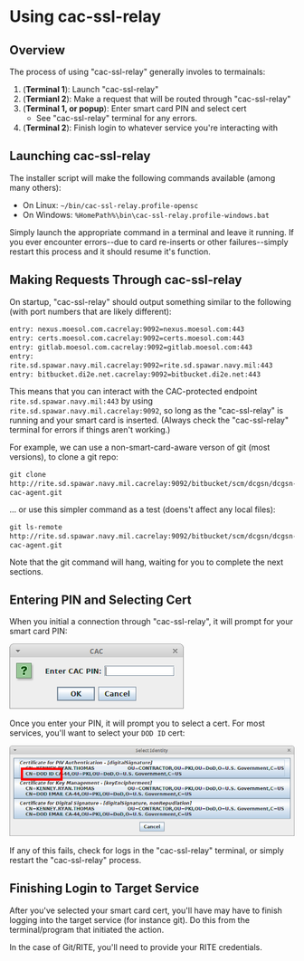 Using cac-ssl-relay
================

Overview
----------------

The process of using "cac-ssl-relay" generally involes to termainals:

1. (**Terminal 1**): Launch "cac-ssl-relay"
2. (**Termianl 2**): Make a request that will be routed through "cac-ssl-relay"
3. (**Terminal 1, or popup**): Enter smart card PIN and select cert
	* See "cac-ssl-relay" terminal for any errors.
4. (**Terminal 2**): Finish login to whatever service you're interacting with


Launching cac-ssl-relay
----------------

The installer script will make the following commands available (among many others):

* On Linux: `~/bin/cac-ssl-relay.profile-opensc`
* On Windows: `%HomePath%\bin\cac-ssl-relay.profile-windows.bat`

Simply launch the appropriate command in a terminal and leave it running.
If you ever encounter errors--due to card re-inserts or other failures--simply
restart this process and it should resume it's function.


Making Requests Through cac-ssl-relay
----------------

On startup, "cac-ssl-relay" should output something similar to the following
(with port numbers that are likely different):

	entry: nexus.moesol.com.cacrelay:9092=nexus.moesol.com:443
	entry: certs.moesol.com.cacrelay:9092=certs.moesol.com:443
	entry: gitlab.moesol.com.cacrelay:9092=gitlab.moesol.com:443
	entry: rite.sd.spawar.navy.mil.cacrelay:9092=rite.sd.spawar.navy.mil:443
	entry: bitbucket.di2e.net.cacrelay:9092=bitbucket.di2e.net:443

This means that you can interact with the CAC-protected endpoint
`rite.sd.spawar.navy.mil:443` by using `rite.sd.spawar.navy.mil.cacrelay:9092`,
so long as the "cac-ssl-relay" is running and your smart card is inserted.
(Always check the "cac-ssl-relay" terminal for errors if things aren't working.)

For example, we can use a non-smart-card-aware verson of git (most versions),
to clone a git repo:

	git clone http://rite.sd.spawar.navy.mil.cacrelay:9092/bitbucket/scm/dcgsn/dcgsn-cac-agent.git

... or use this simpler command as a test (doens't affect any local files):
	
	git ls-remote http://rite.sd.spawar.navy.mil.cacrelay:9092/bitbucket/scm/dcgsn/dcgsn-cac-agent.git

Note that the git command will hang, waiting for you to complete the next sections.


Entering PIN and Selecting Cert
----------------

When you initial a connection through "cac-ssl-relay", it will prompt for your
smart card PIN:

![](pin-prompt.png)

Once you enter your PIN, it will prompt you to select a cert.
For most services, you'll want to select your `DOD ID` cert:

![](cert-prompt.png)

If any of this fails, check for logs in the "cac-ssl-relay" terminal,
or simply restart the "cac-ssl-relay" process.


Finishing Login to Target Service
----------------

After you've selected your smart card cert, you'll have may have to finish logging
into the target service (for instance git). Do this from the terminal/program
that initiated the action.

In the case of Git/RITE, you'll need to provide your RITE credentials.


